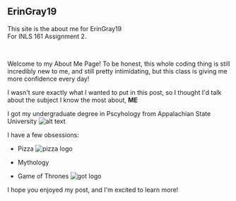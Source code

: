 

<h2>ErinGray19</h2>
<p>This site is the about me for ErinGray19<br>For INLS 161 Assignment 2.</p>
<br>

Welcome to my About Me Page! 
To be honest, this whole coding thing is still incredibly new to me, and still pretty intimidating, but this class is giving me more confidence every day! 

I wasn't sure exactly what I wanted to put in this post, so I thought I'd talk about the subject I know the most about,  **ME**

I got my undergraduate degree in Pscyhology from Appalachian State University ![alt text](https://mgtvsportzedge.files.wordpress.com/2014/08/app-st.gif)

I have a few obsessions: 

- Pizza ![pizza logo](http://slice.seriouseats.com/images/20110419-corner-slice-8th-and-31st-1.jpg)

- Mythology

- Game of Thrones ![got logo](http://cdn.wccftech.com/wp-content/uploads/2015/05/GoT.png)

I hope you enjoyed my post, and I'm excited to learn more!

